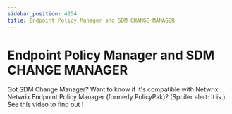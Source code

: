 ```yaml
---
sidebar_position: 4254
title: Endpoint Policy Manager and SDM CHANGE MANAGER
---
```


# Endpoint Policy Manager and SDM CHANGE MANAGER

Got SDM Change Manager? Want to know if it's compatible with Netwrix Netwrix Endpoint Policy Manager (formerly PolicyPak)? (Spoiler alert: It is.) See this video to find out !